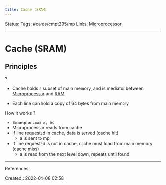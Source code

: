 ```yaml
---
title: Cache (SRAM)
---
```

Status: 
Tags: #cards/cmpt295/mp 
Links: [Microprocessor](out/microprocessor.md)
___

# Cache (SRAM)
## Principles
?
- Cache holds a subset of main memory, and is mediator between [Microprocessor](out/microprocessor.md) and [RAM](out/ram.md)

- Each line can hold a copy of 64 bytes from main memory

How it works
?
- Example: `Load a, RC`
- Microprocessor reads from cache
- If line requested in cache, data is served (cache hit)
	- a is sent to mp
- If line requested is not in cache, cache must load from main memory (cache miss)
	- a is read from the next level down, repeats until found

___
References:

Created:: 2022-04-08 02:58
